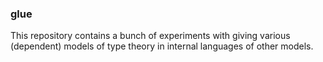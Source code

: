 
### glue

This repository contains a bunch of experiments with giving various (dependent) models of type theory in internal languages of other models. 
